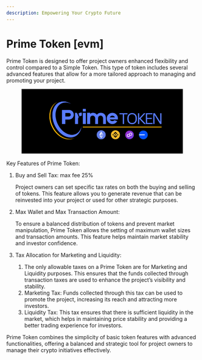 ```yaml
---
description: Empowering Your Crypto Future
---
```


# Prime Token \[evm]

Prime Token is designed to offer project owners enhanced flexibility and control compared to a Simple Token. This type of token includes several advanced features that allow for a more tailored approach to managing and promoting your project.

<figure><img src="../../../.gitbook/assets/23.png" alt=""><figcaption></figcaption></figure>

Key Features of Prime Token:

1.  Buy and Sell Tax: max fee 25%

    Project owners can set specific tax rates on both the buying and selling of tokens. This feature allows you to generate revenue that can be reinvested into your project or used for other strategic purposes.
2.  Max Wallet and Max Transaction Amount:

    To ensure a balanced distribution of tokens and prevent market manipulation, Prime Token allows the setting of maximum wallet sizes and transaction amounts. This feature helps maintain market stability and investor confidence.
3. Tax Allocation for Marketing and Liquidity:
   1. The only allowable taxes on a Prime Token are for Marketing and Liquidity purposes. This ensures that the funds collected through transaction taxes are used to enhance the project’s visibility and stability.
   2. Marketing Tax: Funds collected through this tax can be used to promote the project, increasing its reach and attracting more investors.
   3. Liquidity Tax: This tax ensures that there is sufficient liquidity in the market, which helps in maintaining price stability and providing a better trading experience for investors.

Prime Token combines the simplicity of basic token features with advanced functionalities, offering a balanced and strategic tool for project owners to manage their crypto initiatives effectively.
